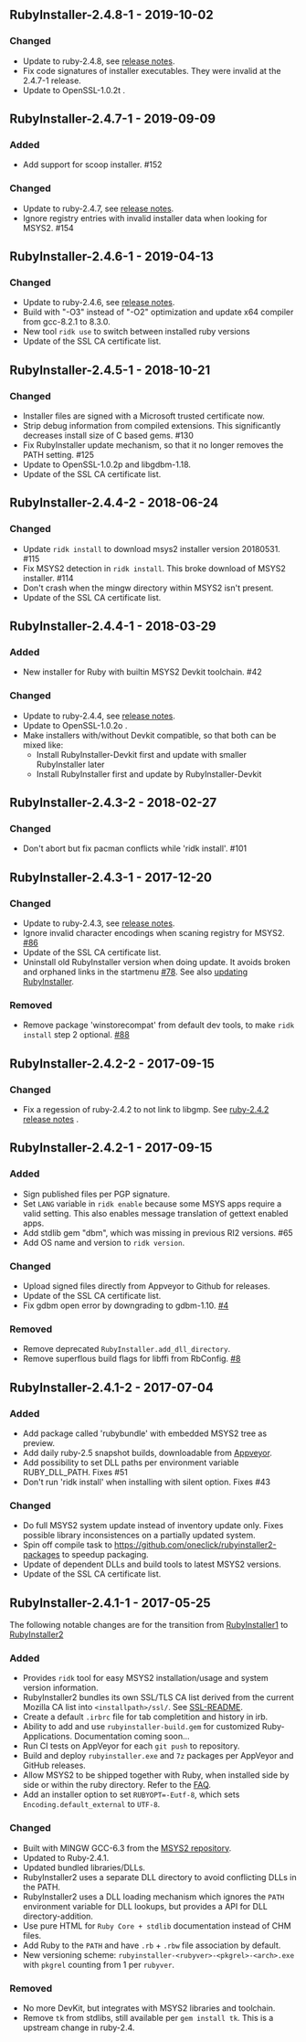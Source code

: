 ## RubyInstaller-2.4.8-1 - 2019-10-02

### Changed
- Update to ruby-2.4.8, see [release notes](https://www.ruby-lang.org/en/news/2019/10/01/ruby-2-4-8-released/).
- Fix code signatures of installer executables. They were invalid at the 2.4.7-1 release.
- Update to OpenSSL-1.0.2t .


## RubyInstaller-2.4.7-1 - 2019-09-09

### Added
- Add support for scoop installer. #152

### Changed
- Update to ruby-2.4.7, see [release notes](https://www.ruby-lang.org/en/news/2019/08/28/ruby-2-4-7-released/).
- Ignore registry entries with invalid installer data when looking for MSYS2. #154


## RubyInstaller-2.4.6-1 - 2019-04-13

### Changed
- Update to ruby-2.4.6, see [release notes](https://www.ruby-lang.org/en/news/2019/04/01/ruby-2-4-6-released/).
- Build with "-O3" instead of "-O2" optimization and update x64 compiler from gcc-8.2.1 to 8.3.0.
- New tool `ridk use` to switch between installed ruby versions
- Update of the SSL CA certificate list.


## RubyInstaller-2.4.5-1 - 2018-10-21

### Changed
- Installer files are signed with a Microsoft trusted certificate now.
- Strip debug information from compiled extensions.
  This significantly decreases install size of C based gems. #130
- Fix RubyInstaller update mechanism, so that it no longer removes the PATH setting. #125
- Update to OpenSSL-1.0.2p and libgdbm-1.18.
- Update of the SSL CA certificate list.


## RubyInstaller-2.4.4-2 - 2018-06-24

### Changed
- Update `ridk install` to download msys2 installer version 20180531. #115
- Fix MSYS2 detection in `ridk install`. This broke download of MSYS2 installer. #114
- Don't crash when the mingw directory within MSYS2 isn't present.
- Update of the SSL CA certificate list.


## RubyInstaller-2.4.4-1 - 2018-03-29

### Added
- New installer for Ruby with builtin MSYS2 Devkit toolchain. #42

### Changed
- Update to ruby-2.4.4, see [release notes](https://www.ruby-lang.org/en/news/2018/03/28/ruby-2-4-4-released/).
- Update to OpenSSL-1.0.2o .
- Make installers with/without Devkit compatible, so that both can be mixed like:
  - Install RubyInstaller-Devkit first and update with smaller RubyInstaller later
  - Install RubyInstaller first and update by RubyInstaller-Devkit


## RubyInstaller-2.4.3-2 - 2018-02-27

### Changed
- Don't abort but fix pacman conflicts while 'ridk install'. #101


## RubyInstaller-2.4.3-1 - 2017-12-20

### Changed
- Update to ruby-2.4.3, see [release notes](https://www.ruby-lang.org/en/news/2017/12/14/ruby-2-4-3-released/).
- Ignore invalid character encodings when scaning registry for MSYS2.
  [#86](https://github.com/oneclick/rubyinstaller2/issues/86)
- Update of the SSL CA certificate list.
- Uninstall old RubyInstaller version when doing update.
  It avoids broken and orphaned links in the startmenu
  [#78](https://github.com/oneclick/rubyinstaller2/issues/78#issuecomment-330115604).
  See also [updating RubyInstaller](https://github.com/oneclick/rubyinstaller2/wiki/FAQ#q-what-is-recommended-way-to-update-a-ruby-installation).

### Removed
- Remove package 'winstorecompat' from default dev tools, to make `ridk install` step 2 optional.
  [#88](https://github.com/oneclick/rubyinstaller2/issues/88)


## RubyInstaller-2.4.2-2 - 2017-09-15

### Changed
- Fix a regession of ruby-2.4.2 to not link to libgmp.
  See [ruby-2.4.2 release notes](https://www.ruby-lang.org/en/news/2017/09/14/ruby-2-4-2-released/) .


## RubyInstaller-2.4.2-1 - 2017-09-15

### Added
- Sign published files per PGP signature.
- Set `LANG` variable in `ridk enable` because some MSYS apps require a valid setting.
  This also enables message translation of gettext enabled apps.
- Add stdlib gem "dbm", which was missing in previous RI2 versions. #65
- Add OS name and version to `ridk version`.

### Changed
- Upload signed files directly from Appveyor to Github for releases.
- Update of the SSL CA certificate list.
- Fix gdbm open error by downgrading to gdbm-1.10. [#4](https://github.com/oneclick/rubyinstaller2-packages/pull/4)

### Removed
- Remove deprecated `RubyInstaller.add_dll_directory`.
- Remove superflous build flags for libffi from RbConfig. [#8](https://github.com/oneclick/rubyinstaller2-packages/pull/8)


## RubyInstaller-2.4.1-2 - 2017-07-04

### Added
- Add package called 'rubybundle' with embedded MSYS2 tree as preview.
- Add daily ruby-2.5 snapshot builds, downloadable from [Appveyor](https://ci.appveyor.com/project/larskanis/rubyinstaller2-hbuor/branch/master).
- Add possibility to set DLL paths per environment variable RUBY_DLL_PATH. Fixes #51
- Don't run 'ridk install' when installing with silent option. Fixes #43

### Changed
- Do full MSYS2 system update instead of inventory update only.
  Fixes possible library inconsistences on a partially updated system.
- Spin off compile task to https://github.com/oneclick/rubyinstaller2-packages to speedup packaging.
- Update of dependent DLLs and build tools to latest MSYS2 versions.
- Update of the SSL CA certificate list.


## RubyInstaller-2.4.1-1 - 2017-05-25

The following notable changes are for the transition from [RubyInstaller1](https://github.com/oneclick/rubyinstaller) to [RubyInstaller2](https://github.com/oneclick/rubyinstaller2)

### Added
- Provides `ridk` tool for easy MSYS2 installation/usage and system version information.
- RubyInstaller2 bundles its own SSL/TLS CA list derived from the current Mozilla CA list into `<installpath>/ssl/`. See [SSL-README](https://github.com/larskanis/rubyinstaller2/blob/master/resources/ssl/README-SSL.md).
- Create a default `.irbrc` file for tab completition and history in irb.
- Ability to add and use `rubyinstaller-build.gem` for customized Ruby-Applications. Documentation coming soon...
- Run CI tests on AppVeyor for each `git push` to repository.
- Build and deploy `rubyinstaller.exe` and `7z` packages per AppVeyor and GitHub releases.
- Allow MSYS2 to be shipped together with Ruby, when installed side by side or within the ruby directory.
  Refer to the [FAQ](https://github.com/oneclick/rubyinstaller2/wiki/FAQ#user-content-portable-install).
- Add an installer option to set `RUBYOPT=-Eutf-8`, which sets `Encoding.default_external` to `UTF-8`.

### Changed
- Built with MINGW GCC-6.3 from the [MSYS2 repository](https://github.com/Alexpux/MINGW-packages).
- Updated to Ruby-2.4.1.
- Updated bundled libraries/DLLs.
- RubyInstaller2 uses a separate DLL directory to avoid conflicting DLLs in the PATH.
- RubyInstaller2 uses a DLL loading mechanism which ignores the `PATH` environment variable for DLL lookups, but provides a API for DLL directory-addition.
- Use pure HTML for `Ruby Core + stdlib` documentation instead of CHM files.
- Add Ruby to the `PATH` and have `.rb` + `.rbw` file association by default.
- New versioning scheme: `rubyinstaller-<rubyver>-<pkgrel>-<arch>.exe` with `pkgrel` counting from 1 per `rubyver`.

### Removed
- No more DevKit, but integrates with MSYS2 libraries and toolchain.
- Remove `tk` from stdlibs, still available per `gem install tk`. This is a upstream change in ruby-2.4.
